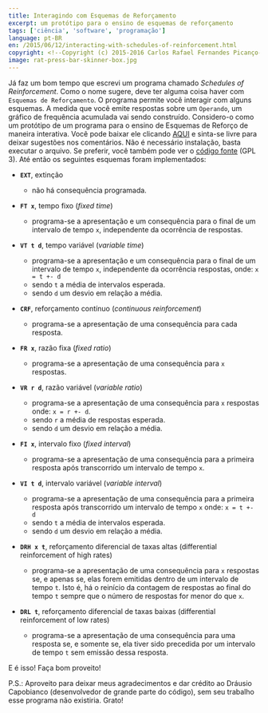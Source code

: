 ```yaml
---
title: Interagindo com Esquemas de Reforçamento
excerpt: um protótipo para o ensino de esquemas de reforçamento
tags: ['ciência', 'software', 'programação']
language: pt-BR
en: /2015/06/12/interacting-with-schedules-of-reinforcement.html
copyright: <!--Copyright (c) 2015-2016 Carlos Rafael Fernandes Picanço-->
image: rat-press-bar-skinner-box.jpg
---
```


Já faz um bom tempo que escrevi um programa chamado *Schedules of Reinforcement*. Como o nome sugere, deve ter alguma coisa haver com `Esquemas de Reforçamento`. O programa permite você interagir com alguns esquemas. A medida que você emite respostas sobre um `Operando`, um gráfico de frequência acumulada vai sendo construído. Considero-o como um protótipo de um programa para o ensino de Esquemas de Reforço de maneira interativa. Você pode baixar ele clicando [AQUI](https://github.com/cpicanco/validation_project/releases/download/v0.0.2.2/schedules_test.exe) e sinta-se livre para deixar sugestões nos comentários. Não é necessário instalação, basta executar o arquivo. Se preferir, você também pode ver o [código fonte](https://github.com/cpicanco/validation_project/tree/master/tests/schedules) (GPL 3). Até então os seguintes esquemas foram implementados:

- **`EXT`**, extinção
    - não há consequência programada.

- **`FT x`**, tempo fixo (*fixed time*)
    - programa-se a apresentação e um consequência para o final de um intervalo de tempo `x`, independente da ocorrência de respostas.

- **`VT t d`**, tempo variável (*variable time*)
    - programa-se a apresentação e um consequência para o final de um intervalo de tempo `x`, independente da ocorrência respostas, onde:
      `x = t +- d`
    - sendo `t` a média de intervalos esperada.
    - sendo `d` um desvio em relação a média.

- **`CRF`**, reforçamento contínuo (*continuous reinforcement*)
    - programa-se a apresentação de uma consequência para cada resposta.

- **`FR x`**, razão fixa (*fixed ratio*)
    - programa-se a apresentação de uma consequência para `x` respostas.

- **`VR r d`**, razão variável (*variable ratio*)
    - programa-se a apresentação de uma consequência para `x` respostas onde:
      `x = r +- d`.
    - sendo `r` a média de respostas esperada.
    - sendo `d` um desvio em relação a média.

- **`FI x`**, intervalo fixo (*fixed interval*)
    - programa-se a apresentação de uma consequência para a primeira resposta após transcorrido um intervalo de tempo `x`.

- **`VI t d`**, intervalo variável (*variable interval*)
    - programa-se a apresentação de uma consequência para a primeira resposta após transcorrido um intervalo de tempo `x` onde:
      `x = t +- d`
    - sendo `t` a média de intervalos esperada.
    - sendo `d` um desvio em relação a média.

- **`DRH x t`**, reforçamento diferencial de taxas altas (differential reinforcement of high rates)
    - programa-se a apresentação de uma consequência para `x` respostas se, e apenas se, elas forem emitidas dentro de um intervalo de tempo `t`. Isto é, há o reinício da contagem de respostas ao final do tempo `t` sempre que o número de respostas for menor do que `x`.

- **`DRL t`**, reforçamento diferencial de taxas baixas (differential reinforcement of low rates)
    - programa-se a apresentação de uma consequência para uma resposta se, e somente se, ela tiver sido precedida por um intervalo de tempo `t` sem emissão dessa resposta.

E é isso! Faça bom proveito!

P.S.: Aproveito para deixar meus agradecimentos e dar crédito ao Dráusio Capobianco (desenvolvedor de grande parte do código), sem seu trabalho esse programa não existiria. Grato!